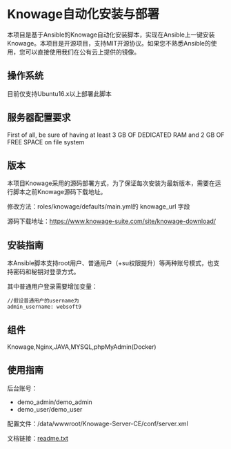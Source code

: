 # Knowage自动化安装与部署

本项目是基于Ansible的Knowage自动化安装脚本，实现在Ansible上一键安装Knowage。本项目是开源项目，支持MIT开源协议。如果您不熟悉Ansible的使用，您可以直接使用我们在公有云上提供的镜像。

## 操作系统

目前仅支持Ubuntu16.x以上部署此脚本

## 服务器配置要求
First of all, be sure of having at least 3 GB OF DEDICATED RAM and 2 GB OF FREE SPACE on file system

## 版本

本项目Knowage采用的源码部署方式，为了保证每次安装为最新版本，需要在运行脚本之前Knowage源码下载地址。

修改方法：roles/knowage/defaults/main.yml的 knowage_url 字段

源码下载地址：https://www.knowage-suite.com/site/knowage-download/

## 安装指南

本Ansible脚本支持root用户、普通用户（+su权限提升）等两种账号模式，也支持密码和秘钥对登录方式。

其中普通用户登录需要增加变量：

~~~
//假设普通用户的username为
admin_username: websoft9
~~~

## 组件
Knowage,Nginx,JAVA,MYSQL,phpMyAdmin(Docker)

## 使用指南

后台账号：
   - demo_admin/demo_admin
   - demo_user/demo_user
   
配置文件：/data/wwwroot/Knowage-Server-CE/conf/server.xml

文档链接：[readme.txt](readme.txt)
